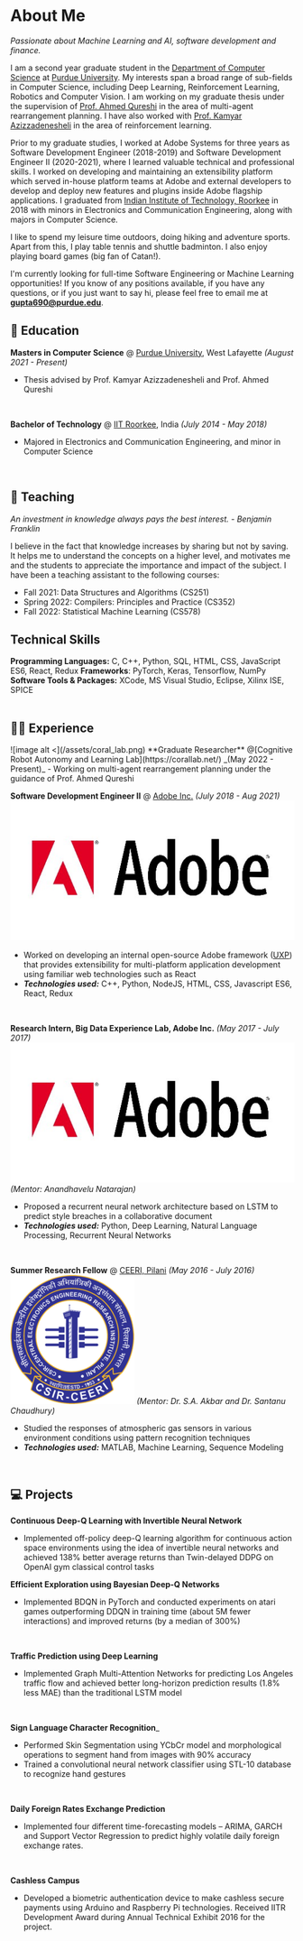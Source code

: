 
# About Me

_Passionate about Machine Learning and AI, software development and finance._

I am a second year graduate student in the [Department of Computer Science](https://www.cs.purdue.edu/) at [Purdue University](https://www.purdue.edu/). My interests span a broad range of sub-fields in Computer Science, including Deep Learning, Reinforcement Learning, Robotics and Computer Vision. I am working on my graduate thesis under the supervision of [Prof. Ahmed Qureshi](https://qureshiahmed.github.io/#research) in the area of multi-agent rearrangement planning. I have also worked with [Prof. Kamyar Azizzadenesheli](https://www.cs.purdue.edu/homes/kamyar/index.html) in the area of reinforcement learning. 

Prior to my graduate studies, I worked at Adobe Systems for three years as Software Development Engineer (2018-2019) and Software Development Engineer II (2020-2021), where I learned valuable technical and professional skills. I worked on developing and maintaining an extensibility platform which served in-house platform teams at Adobe and external developers to develop and deploy new features and plugins inside Adobe flagship applications. I graduated from [Indian Institute of Technology, Roorkee](https://www.iitr.ac.in/) in 2018 with minors in Electronics and Communication Engineering, along with majors in Computer Science.

I like to spend my leisure time outdoors, doing hiking and adventure sports. Apart from this, I play table tennis and shuttle badminton. I also enjoy playing board games (big fan of Catan!).

I'm currently looking for full-time Software Engineering or Machine Learning opportunities! If you know of any positions available, if you have any questions, or if you just want to say hi, please feel free to email me at **gupta690@purdue.edu**.

## 🏫 Education

**Masters in Computer Science** @ [Purdue University](https://www.purdue.edu/), West Lafayette _(August 2021 - Present)_ <br>
- Thesis advised by Prof. Kamyar Azizzadenesheli and Prof. Ahmed Qureshi
<br>

**Bachelor of Technology** @ [IIT Roorkee](https://www.iitr.ac.in/Main/pages/_en_Indian_Institute_of_Technology_Roorkee__en_.html), India _(July 2014 - May 2018)_
- Majored in Electronics and Communication Engineering, and minor in Computer Science
<br>

## 🏫 Teaching

_An investment in knowledge always pays the best interest. - Benjamin Franklin_

I believe in the fact that knowledge increases by sharing but not by saving. It helps me to understand the concepts on a higher level, and motivates me and the students to appreciate the importance and impact of the subject. I have been a teaching assistant to the following courses:
- Fall 2021: Data Structures and Algorithms (CS251)
- Spring 2022: Compilers: Principles and Practice (CS352)
- Fall 2022: Statistical Machine Learning (CS578)

## Technical Skills

**Programming Languages:** C, C++, Python, SQL, HTML, CSS, JavaScript ES6, React, Redux
**Frameworks**: PyTorch, Keras, Tensorflow, NumPy
**Software Tools & Packages:** XCode, MS Visual Studio, Eclipse, Xilinx ISE, SPICE
<br><br>

## 👨‍💻 Experience

<div class="special-class" markdown="1">
![image alt <](/assets/coral_lab.png)
**Graduate Researcher** @[Cognitive Robot Autonomy and Learning Lab](https://corallab.net/) _(May 2022 - Present)_
- Working on multi-agent rearrangement planning under the guidance of Prof. Ahmed Qureshi
</div>

**Software Development Engineer II** @ [Adobe Inc.](https://www.adobe.com/) _(July 2018 - Aug 2021)_
![image alt <](/assets/adobe.png)
- Worked on developing an internal open-source Adobe framework ([UXP](https://www.adobe.io/photoshop/uxp/)) that provides extensibility for multi-platform application development using familiar web technologies such as React
- **_Technologies used:_** C++, Python, NodeJS, HTML, CSS, Javascript ES6, React, Redux
<br>

**Research Intern, Big Data Experience Lab, Adobe Inc.** _(May 2017 - July 2017)_
![image alt <](/assets/adobe.png)
_(Mentor: Anandhavelu Natarajan)_ <br>
- Proposed a recurrent neural network architecture based on LSTM to predict style breaches in a collaborative document
- **_Technologies used:_** Python, Deep Learning, Natural Language Processing, Recurrent Neural Networks
<br>

**Summer Research Fellow** @ [CEERI, Pilani](https://www.ceeri.res.in/) _(May 2016 - July 2016)_
![image alt <](/assets/ceeri.png)
_(Mentor: Dr. S.A. Akbar and Dr. Santanu Chaudhury)_ <br>
- Studied the responses of atmospheric gas sensors in various environment conditions using pattern recognition techniques
- **_Technologies used:_** MATLAB, Machine Learning, Sequence Modeling
<br>

## 💻 Projects

**Continuous Deep-Q Learning with Invertible Neural Network**
- Implemented off-policy deep-Q learning algorithm for continuous action space environments using the idea of invertible neural networks and achieved 138% better average returns than Twin-delayed DDPG on OpenAI gym classical control tasks

**Efficient Exploration using Bayesian Deep-Q Networks**
- Implemented BDQN in PyTorch and conducted experiments on atari games outperforming DDQN in training time (about 5M fewer interactions) and improved returns (by a median of 300%)
<br>

**Traffic Prediction using Deep Learning**
- Implemented Graph Multi-Attention Networks for predicting Los Angeles traffic flow and achieved better long-horizon prediction results (1.8% less MAE) than the traditional LSTM model
<br>

**Sign Language Character Recognition**_<br>
- Performed Skin Segmentation using YCbCr model and morphological operations to segment hand from images with 90% accuracy
- Trained a convolutional neural network classifier using STL-10 database to recognize hand gestures
<br>

**Daily Foreign Rates Exchange Prediction**<br>
- Implemented four different time-forecasting models – ARIMA, GARCH and Support Vector Regression to predict highly volatile daily foreign exchange rates.
<br>

**Cashless Campus**
- Developed a biometric authentication device to make cashless secure payments using Arduino and Raspberry Pi technologies. Received IITR Development Award during Annual Technical Exhibit 2016 for the project.
<br>